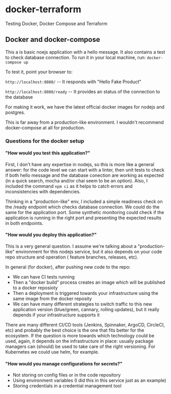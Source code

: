 # docker-terraform
Testing Docker, Docker Compose and Terraform

## Docker and docker-compose

This a is basic noejs application with a hello message. It also contains a test to check database connection. To run it in your local machine, run: `docker-compose up`

To test it, point your browser to:

`http://localhost:8080/` -- It responds with "Hello Fake Product"

`http://localhost:8080/ready` -- It provides an status of the connection to the database

For making it work, we have the latest official docker images for nodejs and postgres.

This is far away from a production-like environment. I wouldn't recommend docker-compose at all for production.

### Questions for the docker setup

#### "How would you test this application?"
First, I don't have any expertise in nodejs, so this is more like a general answer: for the code level we can start with a linter, then unit tests to check if both hello message and the database conection are working as expected (in a quick search, mocha and/or chai seem to be an option). Also, I included the command `npm ci` as it helps to catch errors and inconsistencies with dependencies.

Thinking in a "production-like" env, I included a simple readiness check on the /ready endpoint which checks database connection. We could do the same for the application port. Some synthetic monitoring could check if the application is running in the right port and presenting the expected results in both endpoints.

#### "How would you deploy this application?"
This is a very general question. I assume we're talking about a "production-like" environment for this nodejs service, but it also depends on your code repo structure and operation ( feature branches, releases, etc).

In general (for docker), after pushing new code to the repo:
- We can have CI tests running
- Then a "docker build" process creates an image which will be published to a docker reposioty
- Then a deployment is triggered towards your infrastructure using the same image from the docker reposity
- We can have many different strategies to switch traffic to this new application version (blue/green, cannary, rolling updates), but it really depends if your infrastructure supports it

There are many different CI/CD tools (Jenkins, Spinnaker, ArgoCD, CircleCI, etc) and probably the best choice is the one that fits better for the ecosystem. If the question is more towards which technology could be used, again, it depends on the infrastructure in place: usually package managers can (should) be used to take care of the right versioning. For Kubernetes we could use helm, for example.

#### "How would you manage configurations for secrets?"
- Not storing on config files or in the code repository
- Using environment variables (I did this in this service just as an example)
- Storing credentials in a credential management tool
